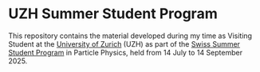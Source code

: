 # UZH Summer Student Program

This repository contains the material developed during my time as Visiting Student at the [University of Zurich](https://www.uzh.ch/en.html) (UZH) as part of the [Swiss Summer Student Program](https://swiss.sspp.program.phys.ethz.ch/) in Particle Physics, held from 14 July to 14 September 2025.